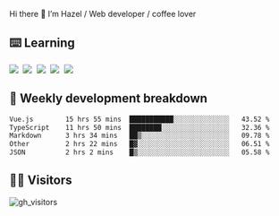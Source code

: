 
Hi there 👋 I’m Hazel / Web developer / coffee lover

## ⌨️ Learning

<samp>
 <a href="https://github.com/vuejs/core"><img src="https://api.iconify.design/logos:vue.svg" /></a>
  <a href="https://github.com/vuejs/core"><img src="https://api.iconify.design/logos:react.svg" /></a>
  <a href="https://github.com/vitejs/vite"><img src="https://api.iconify.design/logos:vitejs.svg" /></a>
  <a href="https://github.com/microsoft/TypeScript"><img src="https://api.iconify.design/logos:typescript-icon.svg" /></a> 
  <a href="https://github.com/unocss/unocss"><img src="https://api.iconify.design/logos:unocss.svg" /></a>
  

</samp>


## 🦀 Weekly development breakdown

<!--START_SECTION:waka-->

```txt
Vue.js        15 hrs 55 mins  ███████████░░░░░░░░░░░░░░   43.52 %
TypeScript    11 hrs 50 mins  ████████░░░░░░░░░░░░░░░░░   32.36 %
Markdown      3 hrs 34 mins   ██▒░░░░░░░░░░░░░░░░░░░░░░   09.78 %
Other         2 hrs 22 mins   █▓░░░░░░░░░░░░░░░░░░░░░░░   06.51 %
JSON          2 hrs 2 mins    █▒░░░░░░░░░░░░░░░░░░░░░░░   05.58 %
```

<!--END_SECTION:waka-->
## 👬🏻 Visitors

![gh_visitors](https://profile-counter.glitch.me/Hazel-Lin/count.svg)


